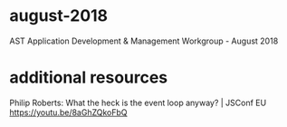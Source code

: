 # august-2018
AST Application Development &amp; Management Workgroup - August 2018


# additional resources

Philip Roberts: What the heck is the event loop anyway? | JSConf EU
https://youtu.be/8aGhZQkoFbQ
